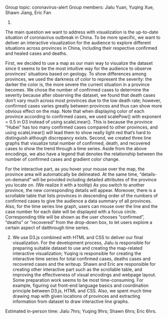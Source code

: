 Group topic: coronavirus-alert
Group members: Jialu Yuan, Yuqing Xue, Shawn Jiang, Eric Fan

1. 
The main question we want to address with visualization is the up-to-date situation of coronavirus outbreak in China. To be more specific, we want to deliver an interactive visualization for the audience to explore different situations across provinces in China, including their respective confirmed and healed cases and deaths.

First, we decided to use a map as our main way to visualize the dataset since it seems to be the most intuitive way for the audience to observe provinces' situations based on geology. To show differences among provinces, we used the darkness of color to represent the severity: the darker the color is, the more severe the current situation in a province becomes. We chose the number of confirmed cases to determine the severity because after observing the dataset, we found that death cases don’t vary much across most provinces due to the low death rate; however, confirmed cases varies greatly between provinces and thus can show more obvious effect on the map. Note that when displaying color of each province according to confirmed cases, we used scalePow() with exponent = 0.5 in D3 instead of using scaleLinear(). This is because the province “Hubei” has too many confirmed cases compared to other provinces, and using scaleLinear() will lead them to show really light red that’s hard to distinguish although discrepancy exists. Second, we created three line graphs that visualize total number of confirmed, death, and recovered cases to show the trend through a time series. Aside from the above encodings, we also have a legend that denotes the relationship between the number of confirmed cases and gradient color change.

For the interactive part, as you hover your mouse over the map, the province area will automatically be delineated. At the same time, “details-on-demand” will be provided including detailed attributes of the province you locate on. (We realize it with a tooltip) As you switch to another province, the new corresponding details will appear. Moreover, there is a scrollable table that lists provinces in descending order of the numbers of confirmed cases to give the audience a data summary of all provinces. Also, for the time series line graph, users can mouse over the line and the case number for each date will be displayed with a focus circle. Corresponding title will be shown as the user chooses “confirmed”, “deaths” or “recovered” from the drop-down box, to let users explore a certain aspect of datthrough time series.

2. We use D3.js combined with HTML and CSS to deliver our final visualization. For the development process, Jialu is responsible for preparing suitable dataset to use and creating the map-related interactive visualization; Yuqing is responsible for creating the interactive time series for total confirmed cases, deaths cases and recovered cases and the writeup. Shawn and Eric are responsible for creating other interactive part such as the scrollable table, and improving the effectiveness of visual encodings and webpage layout. Some preparation work seems to be most time-consuming. For example, figuring out front-end language basics and coordination principle between D3.js, HTML and CSS. Also, we spent much time drawing map with given locations of provinces and extracting information from dataset to draw interactive line graphs.

Estimated in-person time: Jialu 7hrs; Yuqing 9hrs; Shawn 6hrs; Eric 6hrs.
